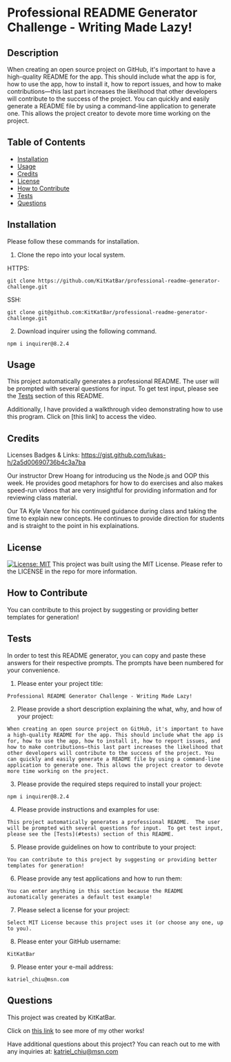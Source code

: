 # Professional README Generator Challenge - Writing Made Lazy!
  
## Description

When creating an open source project on GitHub, it's important to have a high-quality README for the app. This should include what the app is for, how to use the app, how to install it, how to report issues, and how to make contributions—this last part increases the likelihood that other developers will contribute to the success of the project. You can quickly and easily generate a README file by using a command-line application to generate one. This allows the project creator to devote more time working on the project.
        
## Table of Contents

- [Installation](#installation)
- [Usage](#usage)
- [Credits](#credits)
- [License](#license)
- [How to Contribute](#how-to-contribute)
- [Tests](#tests)
- [Questions](#questions)

        
## Installation

Please follow these commands for installation.

1. Clone the repo into your local system.

HTTPS:
```
git clone https://github.com/KitKatBar/professional-readme-generator-challenge.git
```

SSH:
```
git clone git@github.com:KitKatBar/professional-readme-generator-challenge.git
```

2. Download inquirer using the following command.

```
npm i inquirer@8.2.4
```

## Usage

This project automatically generates a professional README.  The user will be prompted with several questions for input.  To get test input, please see the [Tests](#tests) section of this README.

Additionally, I have provided a walkthrough video demonstrating how to use this program.  Click on [this link] to access the video.
        
## Credits

Licenses Badges & Links: https://gist.github.com/lukas-h/2a5d00690736b4c3a7ba

Our instructor Drew Hoang for introducing us the Node.js and OOP this week.  He provides good metaphors for how to do exercises and also makes speed-run videos that are very insightful for providing information and for reviewing class material.

Our TA Kyle Vance for his continued guidance during class and taking the time to explain new concepts. He continues to provide direction for students and is straight to the point in his explainations.

## License

[![License: MIT](https://img.shields.io/badge/License-MIT-yellow.svg)](https://opensource.org/licenses/MIT)
This project was built using the MIT License. Please refer to the LICENSE in the repo for more information.
          
## How to Contribute

You can contribute to this project by suggesting or providing better templates for generation!

## Tests

In order to test this README generator, you can copy and paste these answers for their respective prompts.  The prompts have been numbered for your convenience.

  1. Please enter your project title:
  ```
  Professional README Generator Challenge - Writing Made Lazy!
  ```
  
  2. Please provide a short description explaining the what, why, and how of your project:
  ```
  When creating an open source project on GitHub, it's important to have a high-quality README for the app. This should include what the app is for, how to use the app, how to install it, how to report issues, and how to make contributions—this last part increases the likelihood that other developers will contribute to the success of the project. You can quickly and easily generate a README file by using a command-line application to generate one. This allows the project creator to devote more time working on the project.
  ```
  
  3. Please provide the required steps required to install your project:
  ```
  npm i inquirer@8.2.4
  ```
  
  4. Please provide instructions and examples for use:
  ```
  This project automatically generates a professional README.  The user will be prompted with several questions for input.  To get test input, please see the [Tests](#tests) section of this README.
  ```
  
  5. Please provide guidelines on how to contribute to your project:
  ```
  You can contribute to this project by suggesting or providing better templates for generation!
  ```
  
  6. Please provide any test applications and how to run them:
  ```
  You can enter anything in this section because the README automatically generates a default test example!
  ```
  
  7. Please select a license for your project:
  ```
  Select MIT License because this project uses it (or choose any one, up to you).
  ```
  
  8. Please enter your GitHub username:
  ```
  KitKatBar
  ```
  
  9. Please enter your e-mail address:
  ```
  katriel_chiu@msn.com
  ```

## Questions

This project was created by KitKatBar.
    
Click on [this link](https://github.com/KitKatBar) to see more of my other works!

Have additional questions about this project?  You can reach out to me with any inquiries at: katriel_chiu@msn.com
